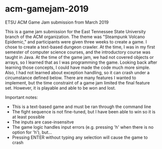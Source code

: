 # acm-gamejam-2019
ETSU ACM Game Jam submission from March 2019

This is a game jam submission for the East Tennessee State University branch of the ACM organization. The theme was "Steampunk Volcano Epidemic," and participants were given three weeks to create a game. I chose to create a text-based dungeon crawler. At the time, I was in my first semester of computer science courses, and the introductory course was taught in Java. At the time of the game jam, we had not covered objects or arrays, so I learned that as I was programming the game. Looking back after learning those concepts, I could have made the code much more simple. Also, I had not learned about exception handling, so it can crash under a circumstance defined below. There are many features I wanted to implement, but the time constraint of a game jam limited the final feature set. However, it is playable and able to be won and lost.

Important notes:

- This is a text-based game and must be ran through the command line
- The fight sequence is not fine-tuned, but I have been able to win so it is at least possible
- The inputs are case-insensitve
- The game logic handles input errors (e.g. pressing 'h' when there is no option for 'h'), but...
- Pressing ENTER without typing any selection will cause the game to crash
